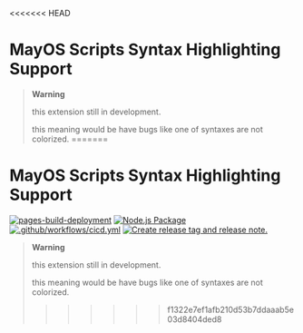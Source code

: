 <<<<<<< HEAD
# MayOS Scripts Syntax Highlighting Support

> **Warning**
>
> this extension still in development.
>
> this meaning would be have bugs like one of syntaxes are not colorized.
=======
# MayOS Scripts Syntax Highlighting Support

[![pages-build-deployment](https://github.com/NoteSwiper/aes-syntaxhlr/actions/workflows/pages/pages-build-deployment/badge.svg)](https://github.com/NoteSwiper/aes-syntaxhlr/actions/workflows/pages/pages-build-deployment)
[![Node.js Package](https://github.com/NoteSwiper/aes-syntaxhlr/actions/workflows/npm-publish-github-packages.yml/badge.svg)](https://github.com/NoteSwiper/aes-syntaxhlr/actions/workflows/npm-publish-github-packages.yml)
[![.github/workflows/cicd.yml](https://github.com/NoteSwiper/aes-syntaxhlr/actions/workflows/cicd.yml/badge.svg)](https://github.com/NoteSwiper/aes-syntaxhlr/actions/workflows/cicd.yml)
[![Create release tag and release note.](https://github.com/NoteSwiper/aes-syntaxhlr/actions/workflows/release.yml/badge.svg)](https://github.com/NoteSwiper/aes-syntaxhlr/actions/workflows/release.yml)

> **Warning**
>
> this extension still in development.
>
> this meaning would be have bugs like one of syntaxes are not colorized.
>>>>>>> f1322e7ef1afb210d53b7ddaaab5e03d8404ded8
